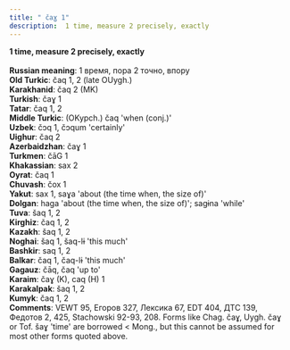 ```yaml
---
title: " čaɣ 1"
description:  1 time, measure 2 precisely, exactly
---
```

<strong> 1 time, measure 2 precisely, exactly</strong><br><br>
<strong>Russian meaning</strong>:  1 время, пора 2 точно, впору<br>
<strong>Old Turkic</strong>:  čaq 1, 2 (late OUygh.)<br>
<strong>Karakhanid</strong>:  čaq 2 (MK)<br>
<strong>Turkish</strong>:  čaɣ 1<br>
<strong>Tatar</strong>:  čaq 1, 2<br>
<strong>Middle Turkic</strong>:  (OKypch.) čaq 'when (conj.)'<br>
<strong>Uzbek</strong>:  čɔq 1, čɔqum 'certainly'<br>
<strong>Uighur</strong>:  čaq 2<br>
<strong>Azerbaidzhan</strong>:  čaɣ 1<br>
<strong>Turkmen</strong>:  čāG 1<br>
<strong>Khakassian</strong>:  sax 2<br>
<strong>Oyrat</strong>:  čaq 1<br>
<strong>Chuvash</strong>:  čox 1<br>
<strong>Yakut</strong>:  sax 1, saɣa 'about (the time when, the size of)'<br>
<strong>Dolgan</strong>:  haga 'about (the time when, the size of)'; sagɨna 'while'<br>
<strong>Tuva</strong>:  šaq 1, 2<br>
<strong>Kirghiz</strong>:  čaq 1, 2<br>
<strong>Kazakh</strong>:  šaq 1, 2<br>
<strong>Noghai</strong>:  šaq 1, šaq-lɨ 'this much'<br>
<strong>Bashkir</strong>:  saq 1, 2<br>
<strong>Balkar</strong>:  čaq 1, čaq-lɨ 'this much'<br>
<strong>Gagauz</strong>:  čāq, čaq 'up to'<br>
<strong>Karaim</strong>:  čaɣ (K), caq (H) 1<br>
<strong>Karakalpak</strong>:  šaq 1, 2<br>
<strong>Kumyk</strong>:  čaq 1, 2<br>
<strong>Comments</strong>:  VEWT 95, Егоров 327, Лексика 67, EDT 404, ДТС 139, Федотов 2, 425, Stachowski 92-93, 208. Forms like Chag. čaɣ, Uygh. čaɣ or Tof. šaɣ 'time' are borrowed < Mong., but this cannot be assumed for most other forms quoted above.<br>


